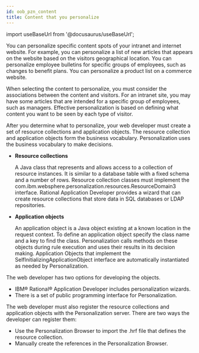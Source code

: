 ```yaml
---
id: oob_pzn_content
title: Content that you personalize
---
```

import useBaseUrl from '@docusaurus/useBaseUrl';



You can personalize specific content spots of your intranet and internet website. For example, you can personalize a list of new articles that appears on the website based on the visitors geographical location. You can personalize employee bulletins for specific groups of employees, such as changes to benefit plans. You can personalize a product list on a commerce website.

When selecting the content to personalize, you must consider the associations between the content and visitors. For an intranet site, you may have some articles that are intended for a specific group of employees, such as managers. Effective personalization is based on defining what content you want to be seen by each type of visitor.

After you determine what to personalize, your web developer must create a set of resource collections and application objects. The resource collection and application objects form the business vocabulary. Personalization uses the business vocabulary to make decisions.

-   **Resource collections**

    A Java class that represents and allows access to a collection of resource instances. It is similar to a database table with a fixed schema and a number of rows. Resource collection classes must implement the com.ibm.websphere.personalization.resources.ResourceDomain3 interface. Rational Application Developer provides a wizard that can create resource collections that store data in SQL databases or LDAP repositories.


-   **Application objects**

    An application object is a Java object existing at a known location in the request context. To define an application object specify the class name and a key to find the class. Personalization calls methods on these objects during rule execution and uses their results in its decision making. Application Objects that implement the SelfInitializingApplicationObject interface are automatically instantiated as needed by Personalization.


The web developer has two options for developing the objects.

-   IBM® Rational® Application Developer includes personalization wizards.
-   There is a set of public programming interface for Personalization.

The web developer must also register the resource collections and application objects with the Personalization server. There are two ways the developer can register them:

-   Use the Personalization Browser to import the .hrf file that defines the resource collection.
-   Manually create the references in the Personalization Browser.

